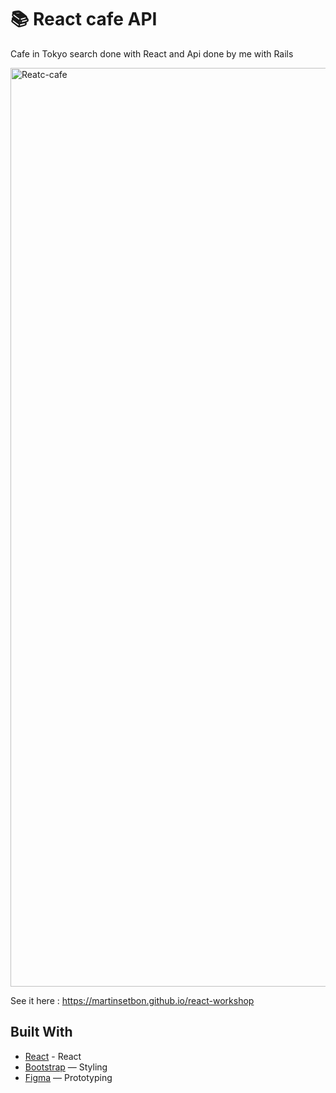# 📚 React cafe API

Cafe in Tokyo search done with React and Api done by me with Rails

<img width="1470" alt="Reatc-cafe" src="https://github.com/user-attachments/assets/618c631c-6364-499f-bc9d-1c48038edf48" />

See it here : https://martinsetbon.github.io/react-workshop

## Built With
- [React](https://fr.react.dev/) - React 
- [Bootstrap](https://getbootstrap.com/) — Styling
- [Figma](https://www.figma.com) — Prototyping
